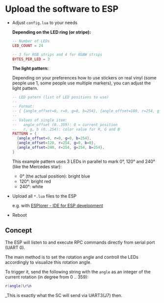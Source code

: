 # Upload the software to ESP


* Adjust `config.lua` to your needs

  **Depending on the LED ring (or stripe):**
  ```lua
  -- Number of LEDs
  LED_COUNT = 24

  -- 3 for RGB strips and 4 for RGBW strips
  BYTES_PER_LED = 3
  ```

  **The light pattern:**

  Depending on your preferences how to use stickers on real vinyl (some people use 1, some people use multiple markers), you can adjust the light pattern.

  ```lua
  -- LED patern (list of LED positions to use)
  --
  -- Format: 
  -- { {angle_offset=0, r=0, g=0, b=254}, {angle_offset=180, r=254, g=0, b=0} }
  --
  -- Values of single item:
  --   angle_offset (0..359): 0 = current position
  --   r, g, b (0..254): color value for R, G and B
  PATTERN = {
    {angle_offset=0, r=0, g=0, b=254},
    {angle_offset=120, r=254, g=0, b=0},
    {angle_offset=240, r=254, g=254, b=254},
  }
  ```

  This example pattern uses 3 LEDs in parallel to mark 0°, 120° and 240° (like the Mercedes star):
  * 0° (the actual position): bright blue
  * 120°: bright red
  * 240°: white

* Upload all `*.lua` files to the ESP

  e.g. with [ESPlorer - IDE for ESP development](https://esp8266.ru/esplorer/)

* Reboot


## Concept

The ESP will listen to and execute RPC commands directly from serial port (UART 0).

The main method is to set the rotation angle and controll the LEDs accordingly to visualize this rotation angle.

To trigger it, send the following string with the `angle` as an integer of the current rotation (in degree from 0 .. 359):
```lua
r(angle)\r\n
```
_This is exactly what the SC will send via UART3(J7) then.

